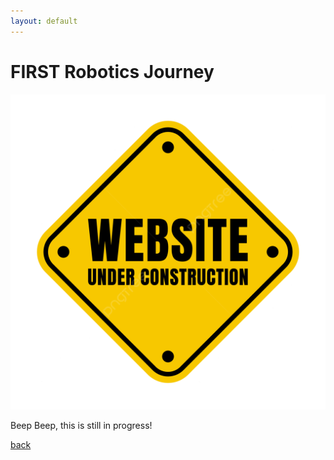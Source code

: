 ```yaml
---
layout: default
---
```


# FIRST Robotics Journey


![In Progress](assets/img/inprogress.png)

Beep Beep, this is still in progress!

[back](./)
